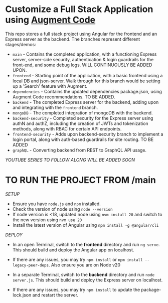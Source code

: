 # Customize a Full Stack Application using [Augment Code](https://wwww.augmentcode.com)


This repo stores a full stack project using Angular for the frontend and an Express server as the backend.
The branches represent different stages/demos:

- `main` - Contains the completed application, with a functioning Express server, server-side security, authentication & login guardrails for the front-end, and some debug logs. WILL CONTINUOUSLY BE ADDED UPON.
- `frontend` - Starting point of the application, with a basic frontend using a local DB and json-server. Walk through for this branch would be setting up a 'Search' feature with Augment.
- `dependencies` - Contains the updated dependencies package.json, using Augment Code recommendations. TO BE ADDED.
- `backend` - The completed Express server for the backend, adding upon and integrating with the `frontend` branch.
- `mongoDB` - The completed integration of mongoDB with the backend. 
- `backend-security` - Completed security for the Express server using authN and authZ, including the creation of JWTs and tokenization methods, along with RBAC for certain API endpoints. 
- `frontend-security` - Adds upon backend-security branch to implement a login portal, along with auth-based guardrails for site routing. TO BE ADDED
- `graphQL` - Converting backend from REST to GraphQL API usage.

*YOUTUBE SERIES TO FOLLOW ALONG WILL BE ADDED SOON*

# TO RUN THE PROJECT FROM /main

*SETUP*
- Ensure you have `node.js` and `npm` installed.
- Check the version of node using `node --version`
- If node version is <18, updated node using `nvm install 20` and switch to the new version using `nvm use 20`
- Install the latest version of Angular using `npm install -g @angular/cli`

*DEPLOY*
- In an open Terminal, switch to the **frontend** directory and run `ng serve`. This should build and deploy the Angular app on localhost.
- If there are any issues, you may try `npm install` or `npm install --legacy-peer-deps`. Also ensure you are on Node v20


- In a separate Terminal, switch to the **backend** directory and run `node server.js`. This should build and deploy the Express server on localhost.
- If there are any issues, you may try `npm install` to update the package-lock.json and restart the server.

